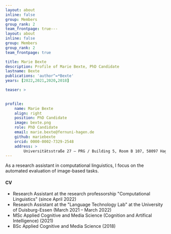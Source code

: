 ```yaml
---
layout: about
inline: false
group: Members
group_rank: 2
team_frontpage: true---
layout: about
inline: false
group: Members
group_rank: 2
team_frontpage: true

title: Marie Bexte
description: Profile of Marie Bexte, PhD Candidate
lastname: Bexte
publications: 'author^=*Bexte'
years: [2022,2021,2020,2018]

teaser: >
    

profile:
    name: Marie Bexte
    align: right
    position: PhD Candidate
    image: bexte.png
    role: PhD Candidate
    email: marie.bexte@fernuni-hagen.de
    github: mariebexte
    orcid: 0000-0002-7329-2548
    address: >
        Universitätsstraße 27 – PRG / Building 5, Room B 107, 58097 Hagen
---
```


As a research assistant in computational linguistics, I focus on the automated evaluation of image-based tasks.

#### CV

- Research Assistant at the research professorship "Computational Linguistics" (since April 2022)
- Research Assistant at the "Language Technology Lab" at the University of Duisburg-Essen (March 2021 – March 2022)
- MSc Applied Cognitive and Media Science (Cognition and Artifical Intelligence) (2021)
- BSc Applied Cognitive and Media Science (2018)
